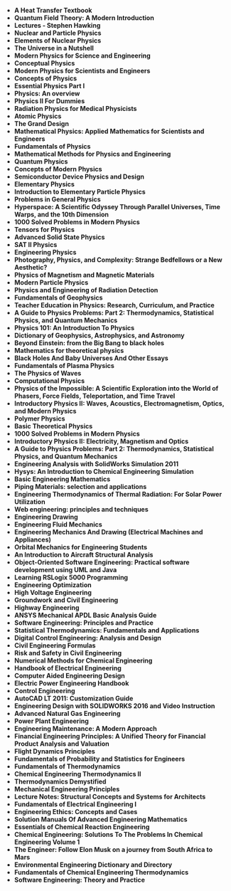<ul>

                             

 <li><b><a target="_blank" href="https://github.com/manjunath5496/Engineering-Books/blob/master/enb(1).pdf" style="text-decoration:none;">A Heat Transfer Textbook</a></b></li>

 <li><b><a target="_blank" href="https://github.com/manjunath5496/Engineering-Books/blob/master/enb(2).pdf" style="text-decoration:none;">Quantum Field Theory: A Modern Introduction</a></b></li>

<li><b><a target="_blank" href="https://github.com/manjunath5496/Engineering-Books/blob/master/enb(3).pdf" style="text-decoration:none;">Lectures - Stephen Hawking </a></b></li>
 <li><b><a target="_blank" href="https://github.com/manjunath5496/Engineering-Books/blob/master/enb(4).pdf" style="text-decoration:none;">Nuclear and Particle Physics</a></b></li>                              
<li><b><a target="_blank" href="https://github.com/manjunath5496/Engineering-Books/blob/master/enb(5).pdf" style="text-decoration:none;">Elements of Nuclear Physics</a></b></li>
<li><b><a target="_blank" href="https://github.com/manjunath5496/Engineering-Books/blob/master/enb(6).pdf" style="text-decoration:none;">The Universe in a Nutshell</a></b></li>
 <li><b><a target="_blank" href="https://github.com/manjunath5496/Engineering-Books/blob/master/enb(7).pdf" style="text-decoration:none;">Modern Physics for Science and Engineering</a></b></li>

 <li><b><a target="_blank" href="https://github.com/manjunath5496/Engineering-Books/blob/master/enb(8).pdf" style="text-decoration:none;"> Conceptual Physics </a></b></li>
 
  <li><b><a target="_blank" href="https://github.com/manjunath5496/Engineering-Books/blob/master/enb(9).pdf" style="text-decoration:none;"> Modern Physics for Scientists and Engineers</a></b></li>
                              
 <li><b><a target="_blank" href="https://github.com/manjunath5496/Engineering-Books/blob/master/enb(10).pdf" style="text-decoration:none;">Concepts of Physics </a></b></li>                              

<li><b><a target="_blank" href="https://github.com/manjunath5496/Engineering-Books/blob/master/enb(12).pdf" style="text-decoration:none;">Essential Physics Part I</a></b></li>
<li><b><a target="_blank" href="https://github.com/manjunath5496/Engineering-Books/blob/master/enb(13).pdf" style="text-decoration:none;">Physics: An overview</a></b></li>
                              
<li><b><a target="_blank" href="https://github.com/manjunath5496/Engineering-Books/blob/master/enb(14).pdf" style="text-decoration:none;">Physics II For Dummies</a></b></li>
<li><b><a target="_blank" href="https://github.com/manjunath5496/Engineering-Books/blob/master/enb(15).pdf" style="text-decoration:none;">Radiation Physics for Medical Physicists</a></b></li>



<li><b><a target="_blank" href="https://github.com/manjunath5496/Engineering-Books/blob/master/enb(16).pdf" style="text-decoration:none;">Atomic Physics</a></b></li>

  <li><b><a target="_blank" href="https://github.com/manjunath5496/Engineering-Books/blob/master/enb(17).pdf" style="text-decoration:none;">The Grand Design</a></b></li>   
  
<li><b><a target="_blank" href="https://github.com/manjunath5496/Engineering-Books/blob/master/enb(18).pdf" style="text-decoration:none;">Mathematical Physics: Applied Mathematics for Scientists and Engineers</a></b></li> 
<li><b><a target="_blank" href="https://github.com/manjunath5496/Engineering-Books/blob/master/enb(19).pdf" style="text-decoration:none;">Fundamentals of Physics</a></b></li> 

<li><b><a target="_blank" href="https://github.com/manjunath5496/Engineering-Books/blob/master/enb(20).pdf" style="text-decoration:none;">Mathematical Methods for Physics and Engineering </a></b></li>

<li><b><a target="_blank" href="https://github.com/manjunath5496/Engineering-Books/blob/master/enb(21).pdf" style="text-decoration:none;">Quantum Physics</a></b></li>
<li><b><a target="_blank" href="https://github.com/manjunath5496/Engineering-Books/blob/master/enb(22).pdf" style="text-decoration:none;">Concepts of Modern Physics</a></b></li> 
 <li><b><a target="_blank" href="https://github.com/manjunath5496/Engineering-Books/blob/master/enb(23).pdf" style="text-decoration:none;">Semiconductor Device Physics and Design</a></b></li>
 

   <li><b><a target="_blank" href="https://github.com/manjunath5496/Engineering-Books/blob/master/enb(24).pdf" style="text-decoration:none;">Elementary Physics</a></b></li>
 
   <li><b><a target="_blank" href="https://github.com/manjunath5496/Engineering-Books/blob/master/enb(25).pdf" style="text-decoration:none;">Introduction to Elementary Particle Physics</a></b></li>                              
 <li><b><a target="_blank" href="https://github.com/manjunath5496/Engineering-Books/blob/master/enb(26).pdf" style="text-decoration:none;">Problems in General Physics</a></b></li>
  <li><b><a target="_blank" href="https://github.com/manjunath5496/Engineering-Books/blob/master/enb(27).pdf" style="text-decoration:none;">Hyperspace: A Scientific Odyssey Through Parallel Universes, Time Warps, and the 10th Dimension</a></b></li>
   
 
   <li><b><a target="_blank" href="https://github.com/manjunath5496/Engineering-Books/blob/master/enb(28).pdf" style="text-decoration:none;">1000 Solved Problems in Modern Physics </a></b></li>
 
   <li><b><a target="_blank" href="https://github.com/manjunath5496/Engineering-Books/blob/master/enb(29).pdf" style="text-decoration:none;">Tensors for Physics </a></b></li>                              

  <li><b><a target="_blank" href="https://github.com/manjunath5496/Engineering-Books/blob/master/enb(30).pdf" style="text-decoration:none;">Advanced Solid State Physics</a></b></li>
 
   <li><b><a target="_blank" href="https://github.com/manjunath5496/Engineering-Books/blob/master/enb(31).pdf" style="text-decoration:none;">SAT II Physics</a></b></li> 
    <li><b><a target="_blank" href="https://github.com/manjunath5496/Engineering-Books/blob/master/enb(32).pdf" style="text-decoration:none;">Engineering Physics</a></b></li> 
    <li><b><a target="_blank" href="https://github.com/manjunath5496/Engineering-Books/blob/master/enb(33).pdf" style="text-decoration:none;">Photography, Physics, and Complexity: Strange Bedfellows or a New Aesthetic?</a></b></li> 
                   
  <li><b><a target="_blank" href="https://github.com/manjunath5496/Engineering-Books/blob/master/enb(34).pdf" style="text-decoration:none;">Physics of Magnetism and Magnetic Materials</a></b></li> 
 
  <li><b><a target="_blank" href="https://github.com/manjunath5496/Engineering-Books/blob/master/enb(35).pdf" style="text-decoration:none;">Modern Particle Physics</a></b></li> 
    <li><b><a target="_blank" href="https://github.com/manjunath5496/Engineering-Books/blob/master/enb(36).pdf" style="text-decoration:none;">Physics and Engineering of Radiation Detection</a></b></li> 
  
 
<li><b><a target="_blank" href="https://github.com/manjunath5496/Engineering-Books/blob/master/enb(37).pdf" style="text-decoration:none;">Fundamentals of Geophysics</a></b></li>
 <li><b><a target="_blank" href="https://github.com/manjunath5496/Engineering-Books/blob/master/enb(38).pdf" style="text-decoration:none;">Teacher Education in Physics: Research, Curriculum, and Practice</a></b></li>
<li><b><a target="_blank" href="https://github.com/manjunath5496/Engineering-Books/blob/master/enb(39).pdf" style="text-decoration:none;">A Guide to Physics Problems: Part 2: Thermodynamics, Statistical Physics, and Quantum Mechanics</a></b></li>
 <li><b><a target="_blank" href="https://github.com/manjunath5496/Engineering-Books/blob/master/enb(40).pdf" style="text-decoration:none;">Physics 101: An Introduction To Physics</a></b></li>                              
<li><b><a target="_blank" href="https://github.com/manjunath5496/Engineering-Books/blob/master/enb(41).pdf" style="text-decoration:none;">Dictionary of Geophysics, Astrophysics, and Astronomy</a></b></li>
<li><b><a target="_blank" href="https://github.com/manjunath5496/Engineering-Books/blob/master/enb(42).pdf" style="text-decoration:none;">Beyond Einstein: from the Big Bang to black holes </a></b></li>
 
  <li><b><a target="_blank" href="https://github.com/manjunath5496/Engineering-Books/blob/master/enb(43).pdf" style="text-decoration:none;">Mathematics for theoretical physics</a></b></li>
 <li><b><a target="_blank" href="https://github.com/manjunath5496/Engineering-Books/blob/master/enb(44).pdf" style="text-decoration:none;">Black Holes And Baby Universes And Other Essays  </a></b></li>
   <li><b><a target="_blank" href="https://github.com/manjunath5496/Engineering-Books/blob/master/enb(45).pdf" style="text-decoration:none;">Fundamentals of Plasma Physics</a></b></li>
                            
<li><b><a target="_blank" href="https://github.com/manjunath5496/Engineering-Books/blob/master/enb(46).pdf" style="text-decoration:none;">The Physics of Waves</a></b></li>

<li><b><a target="_blank" href="https://github.com/manjunath5496/Engineering-Books/blob/master/enb(47).pdf" style="text-decoration:none;">Computational Physics</a></b></li>

<li><b><a target="_blank" href="https://github.com/manjunath5496/Engineering-Books/blob/master/enb(48).pdf" style="text-decoration:none;">Physics of the Impossible: A Scientific Exploration into the World of Phasers, Force Fields, Teleportation, and Time Travel </a></b></li>
                              
<li><b><a target="_blank" href="https://github.com/manjunath5496/Engineering-Books/blob/master/enb(49).pdf" style="text-decoration:none;">Introductory Physics II: Waves, Acoustics, Electromagnetism, Optics, and Modern Physics</a></b></li>
<li><b><a target="_blank" href="https://github.com/manjunath5496/Engineering-Books/blob/master/enb(50).pdf" style="text-decoration:none;">Polymer Physics </a></b></li>

<li><b><a target="_blank" href="https://github.com/manjunath5496/Engineering-Books/blob/master/enb(51).pdf" style="text-decoration:none;">Basic Theoretical Physics </a></b></li>

<li><b><a target="_blank" href="https://github.com/manjunath5496/Engineering-Books/blob/master/enb(52).pdf" style="text-decoration:none;">1000 Solved Problems in Modern Physics</a></b></li>

<li><b><a target="_blank" href="https://github.com/manjunath5496/Engineering-Books/blob/master/enb(53).pdf" style="text-decoration:none;">Introductory Physics II: Electricity, Magnetism and Optics</a></b></li>

<li><b><a target="_blank" href="https://github.com/manjunath5496/Engineering-Books/blob/master/enb(54).pdf" style="text-decoration:none;">A Guide to Physics Problems: Part 2: Thermodynamics, Statistical Physics, and Quantum Mechanics </a></b></li>

<li><b><a target="_blank" href="https://github.com/manjunath5496/Engineering-Books/blob/master/enb(55).pdf" style="text-decoration:none;">Engineering Analysis with SolidWorks Simulation 2011  </a></b></li>

<li><b><a target="_blank" href="https://github.com/manjunath5496/Engineering-Books/blob/master/enb(56).pdf" style="text-decoration:none;">Hysys: An Introduction to Chemical Engineering Simulation</a></b></li>

<li><b><a target="_blank" href="https://github.com/manjunath5496/Engineering-Books/blob/master/enb(57).pdf" style="text-decoration:none;">Basic Engineering Mathematics  </a></b></li>

<li><b><a target="_blank" href="https://github.com/manjunath5496/Engineering-Books/blob/master/enb(58).pdf" style="text-decoration:none;">Piping Materials: selection and applications  </a></b></li>



 <li><b><a target="_blank" href="https://github.com/manjunath5496/Engineering-Books/blob/master/enb(59).pdf" style="text-decoration:none;">Engineering Thermodynamics of Thermal Radiation: For Solar Power Utilization </a></b></li>

 <li><b><a target="_blank" href="https://github.com/manjunath5496/Engineering-Books/blob/master/enb(60).pdf" style="text-decoration:none;">Web engineering: principles and techniques</a></b></li>

<li><b><a target="_blank" href="https://github.com/manjunath5496/Engineering-Books/blob/master/enb(61).pdf" style="text-decoration:none;">Engineering Drawing</a></b></li>
 <li><b><a target="_blank" href="https://github.com/manjunath5496/Engineering-Books/blob/master/enb(62).pdf" style="text-decoration:none;">Engineering Fluid Mechanics</a></b></li>                              
<li><b><a target="_blank" href="https://github.com/manjunath5496/Engineering-Books/blob/master/enb(63).pdf" style="text-decoration:none;">Engineering Mechanics And Drawing (Electrical Machines and Appliances) </a></b></li>
<li><b><a target="_blank" href="https://github.com/manjunath5496/Engineering-Books/blob/master/enb(64).pdf" style="text-decoration:none;">Orbital Mechanics for Engineering Students</a></b></li>
 <li><b><a target="_blank" href="https://github.com/manjunath5496/Engineering-Books/blob/master/enb(65).pdf" style="text-decoration:none;">An Introduction to Aircraft Structural Analysis</a></b></li>

 <li><b><a target="_blank" href="https://github.com/manjunath5496/Engineering-Books/blob/master/enb(66).pdf" style="text-decoration:none;"> Object-Oriented Software Engineering: Practical software development using UML and Java </a></b></li>
                              
 <li><b><a target="_blank" href="https://github.com/manjunath5496/Engineering-Books/blob/master/enb(67).pdf" style="text-decoration:none;">Learning RSLogix 5000 Programming </a></b></li>                              
<li><b><a target="_blank" href="https://github.com/manjunath5496/Engineering-Books/blob/master/enb(68).pdf" style="text-decoration:none;">Engineering Optimization</a></b></li>
<li><b><a target="_blank" href="https://github.com/manjunath5496/Engineering-Books/blob/master/enb(69).pdf" style="text-decoration:none;">High Voltage Engineering</a></b></li>
<li><b><a target="_blank" href="https://github.com/manjunath5496/Engineering-Books/blob/master/enb(70).pdf" style="text-decoration:none;">Groundwork and Civil Engineering</a></b></li>
                              
<li><b><a target="_blank" href="https://github.com/manjunath5496/Engineering-Books/blob/master/enb(71).pdf" style="text-decoration:none;">Highway Engineering</a></b></li>
<li><b><a target="_blank" href="https://github.com/manjunath5496/Engineering-Books/blob/master/enb(72).pdf" style="text-decoration:none;">ANSYS Mechanical APDL Basic Analysis Guide</a></b></li>



<li><b><a target="_blank" href="https://github.com/manjunath5496/Engineering-Books/blob/master/enb(73).pdf" style="text-decoration:none;">Software Engineering: Principles and Practice</a></b></li>

  <li><b><a target="_blank" href="https://github.com/manjunath5496/Engineering-Books/blob/master/enb(74).pdf" style="text-decoration:none;">Statistical Thermodynamics: Fundamentals and Applications</a></b></li>   
  
<li><b><a target="_blank" href="https://github.com/manjunath5496/Engineering-Books/blob/master/enb(75).pdf" style="text-decoration:none;">Digital Control Engineering: Analysis and Design</a></b></li> 
<li><b><a target="_blank" href="https://github.com/manjunath5496/Engineering-Books/blob/master/enb(77).pdf" style="text-decoration:none;">Civil Engineering Formulas</a></b></li> 

<li><b><a target="_blank" href="https://github.com/manjunath5496/Engineering-Books/blob/master/enb(78).pdf" style="text-decoration:none;">Risk and Safety in Civil Engineering </a></b></li>

<li><b><a target="_blank" href="https://github.com/manjunath5496/Engineering-Books/blob/master/enb(79).pdf" style="text-decoration:none;">Numerical Methods for Chemical Engineering</a></b></li>
<li><b><a target="_blank" href="https://github.com/manjunath5496/Engineering-Books/blob/master/enb(80).pdf" style="text-decoration:none;">Handbook of Electrical Engineering</a></b></li> 
 
 

   <li><b><a target="_blank" href="https://github.com/manjunath5496/Engineering-Books/blob/master/enb(81).pdf" style="text-decoration:none;">Computer Aided Engineering Design</a></b></li>
 
   <li><b><a target="_blank" href="https://github.com/manjunath5496/Engineering-Books/blob/master/enb(82).pdf" style="text-decoration:none;">Electric Power Engineering Handbook</a></b></li>                              
 <li><b><a target="_blank" href="https://github.com/manjunath5496/Engineering-Books/blob/master/enb(83).pdf" style="text-decoration:none;">Control Engineering</a></b></li>
  <li><b><a target="_blank" href="https://github.com/manjunath5496/Engineering-Books/blob/master/enb(84).pdf" style="text-decoration:none;">AutoCAD LT 2011: Customization Guide</a></b></li>
   
 
   <li><b><a target="_blank" href="https://github.com/manjunath5496/Engineering-Books/blob/master/enb(85).pdf" style="text-decoration:none;">Engineering Design with SOLIDWORKS 2016 and Video Instruction </a></b></li>
 
   <li><b><a target="_blank" href="https://github.com/manjunath5496/Engineering-Books/blob/master/enb(87).pdf" style="text-decoration:none;">Advanced Natural Gas Engineering </a></b></li>                              

  <li><b><a target="_blank" href="https://github.com/manjunath5496/Engineering-Books/blob/master/enb(88).pdf" style="text-decoration:none;">Power Plant Engineering</a></b></li>
 
   <li><b><a target="_blank" href="https://github.com/manjunath5496/Engineering-Books/blob/master/enb(90).pdf" style="text-decoration:none;">Engineering Maintenance: A Modern Approach</a></b></li> 
    <li><b><a target="_blank" href="https://github.com/manjunath5496/Engineering-Books/blob/master/enb(91).pdf" style="text-decoration:none;">Financial Engineering Principles: A Unified Theory for Financial Product Analysis and Valuation</a></b></li> 

                   
  <li><b><a target="_blank" href="https://github.com/manjunath5496/Engineering-Books/blob/master/enb(92).pdf" style="text-decoration:none;">Flight Dynamics Principles</a></b></li> 
 
  <li><b><a target="_blank" href="https://github.com/manjunath5496/Engineering-Books/blob/master/enb(93).pdf" style="text-decoration:none;">Fundamentals of Probability and Statistics for Engineers</a></b></li> 
  
 
<li><b><a target="_blank" href="https://github.com/manjunath5496/Engineering-Books/blob/master/enb(94).pdf" style="text-decoration:none;">Fundamentals of Thermodynamics</a></b></li>
 <li><b><a target="_blank" href="https://github.com/manjunath5496/Engineering-Books/blob/master/enb(95).pdf" style="text-decoration:none;">Chemical Engineering Thermodynamics II</a></b></li>
<li><b><a target="_blank" href="https://github.com/manjunath5496/Engineering-Books/blob/master/enb(96).pdf" style="text-decoration:none;">Thermodynamics Demystified</a></b></li>
 <li><b><a target="_blank" href="https://github.com/manjunath5496/Engineering-Books/blob/master/enb(97).pdf" style="text-decoration:none;">Mechanical Engineering Principles</a></b></li>                              
<li><b><a target="_blank" href="https://github.com/manjunath5496/Engineering-Books/blob/master/enb(98).pdf" style="text-decoration:none;">Lecture Notes: Structural Concepts and Systems for Architects</a></b></li>
<li><b><a target="_blank" href="https://github.com/manjunath5496/Engineering-Books/blob/master/enb(99).pdf" style="text-decoration:none;">Fundamentals of Electrical Engineering I </a></b></li>
 
  <li><b><a target="_blank" href="https://github.com/manjunath5496/Engineering-Books/blob/master/enb(100).pdf" style="text-decoration:none;">Engineering Ethics: Concepts and Cases</a></b></li>
 <li><b><a target="_blank" href="https://github.com/manjunath5496/Engineering-Books/blob/master/enb(101).pdf" style="text-decoration:none;">Solution Manuals Of Advanced Engineering Mathematics </a></b></li>
   <li><b><a target="_blank" href="https://github.com/manjunath5496/Engineering-Books/blob/master/enb(103).pdf" style="text-decoration:none;">Essentials of Chemical Reaction Engineering</a></b></li>
                            
<li><b><a target="_blank" href="https://github.com/manjunath5496/Engineering-Books/blob/master/enb(104).pdf" style="text-decoration:none;">Chemical Engineering: Solutions To The Problems In Chemical Engineering Volume 1</a></b></li>

<li><b><a target="_blank" href="https://github.com/manjunath5496/Engineering-Books/blob/master/enb(105).pdf" style="text-decoration:none;">The Engineer: Follow Elon Musk on a journey from South Africa to Mars</a></b></li>

<li><b><a target="_blank" href="https://github.com/manjunath5496/Engineering-Books/blob/master/enb(106).pdf" style="text-decoration:none;">Environmental Engineering Dictionary and Directory </a></b></li>
                              
<li><b><a target="_blank" href="https://github.com/manjunath5496/Engineering-Books/blob/master/enb(107).pdf" style="text-decoration:none;">Fundamentals of Chemical Engineering Thermodynamics</a></b></li>
<li><b><a target="_blank" href="https://github.com/manjunath5496/Engineering-Books/blob/master/enb(108).pdf" style="text-decoration:none;">Software Engineering: Theory and Practice </a></b></li>



</ul>
